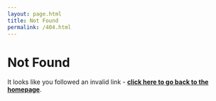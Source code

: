 ```yaml
---
layout: page.html
title: Not Found
permalink: /404.html
---
```


# Not Found

It looks like you followed an invalid link - **[click here to go back to the homepage](/)**.

